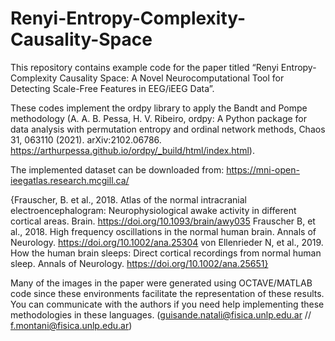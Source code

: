 # Renyi-Entropy-Complexity-Causality-Space
This repository contains example code for the paper titled “Renyi Entropy-Complexity Causality Space: A Novel Neurocomputational Tool for Detecting Scale-Free Features in EEG/iEEG Data”.

These codes implement the ordpy library to apply the Bandt and Pompe methodology (A. A. B. Pessa, H. V. Ribeiro, ordpy: A Python package for data analysis with permutation entropy and ordinal network methods, Chaos 31, 063110 (2021). arXiv:2102.06786. https://arthurpessa.github.io/ordpy/_build/html/index.html).

The implemented dataset can be downloaded from: https://mni-open-ieegatlas.research.mcgill.ca/

{Frauscher, B. et al., 2018. Atlas of the normal intracranial electroencephalogram: Neurophysiological awake activity in different cortical areas. Brain. https://doi.org/10.1093/brain/awy035 Frauscher B, et al., 2018. High frequency oscillations in the normal human brain. Annals of Neurology. https://doi.org/10.1002/ana.25304 von Ellenrieder N, et al., 2019. How the human brain sleeps: Direct cortical recordings from normal human sleep. Annals of Neurology. https://doi.org/10.1002/ana.25651}

Many of the images in the paper were generated using OCTAVE/MATLAB code since these environments facilitate the representation of these results. You can communicate with the authors if you need help implementing these methodologies in these languages. (guisande.natali@fisica.unlp.edu.ar // f.montani@fisica.unlp.edu.ar)
